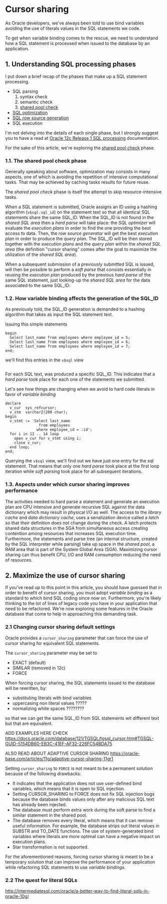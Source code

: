 # Cursor sharing

As Oracle developers, we've always been told to use bind variables avoiding the use of literals values in the SQL statements we code.

To get when variable binding comes to the rescue, we need to understand how a SQL statement is processed when issued to the database by an application.

## 1. Understanding SQL processing phases
I put down a brief recap of the phases that make up a SQL statement processing.
* SQL parsing
  1. syntax check
  2. semantic check
  3. <u>shared pool check</u>
* <u>SQL optimization</u>
* <u>SQL row source generation</u>
* SQL execution

I'm not delving into the details of each single phase, but I strongly suggest you to have a read at  [Oracle 12c Release 1 SQL processing](https://docs.oracle.com/database/121/TGSQL/tgsql_sqlproc.htm#TGSQL175) documentation.

For the sake of this article, we're exploring the <u>shared pool check</u> phase.

### 1.1. The shared pool check phase
Generally speaking about software, optimization may consists in many aspects, one of which is avoiding the repetition of intensive computational tasks. That may be achieved by caching tasks results for future reuse.

The <i>shared pool check</i> phase is itself the attempt to skip resource-intensive tasks.

When a SQL statement is submitted, Oracle assigns an ID using a hashing algorithm (`v$sql.sql_id`) on the statement text so that all identical SQL statements share the same SQL_ID.
When the SQL_ID is not found in the <i>shared SQL area</i> then a <i>hard parse</i> will take place: the <i>SQL optimizer</i> will evaluate the <i>execution plans</i> in order to find the one providing the best access to data. Then, the <i>row source generator</i> will get the best <i>execution plan</i> in order to produce the <i>query plan</i>.
The SQL_ID will be then stored together with the <i>execution plans</i> and the <i>query plan</i> within the <i>shared SQL area</i> (the definition "cursor sharing" comes after the goal to maximize the utilization of the <i>shared SQL area</i>).

When a subsequent submission of a previously submitted SQL is issued, will then be possible to perform a <i>soft parse</i> that consists essentially in reusing the <i>execution plan</i> produced by the previous <i>hard parse</i> of the same SQL statement, just looking-up the <i>shared SQL area</i> for the data associated to the same SQL_ID.

### 1.2. How variable binding affects the generation of the SQL_ID
As previously told, the SQL_ID generation is demanded to a hashing algorithm that takes as input the SQL statement text.

Issuing this simple statements
```
begin
  Select last_name from employees where employee_id = 5;
  Select last_name from employees where employee_id = 6;
  Select last_name from employees where employee_id = 7;
end;
```
we'll find this entries in the `v$sql` view
```
```
For each SQL text, was produced a specific SQL_ID. This indicates that a <i>hard parse</i> took place for each one of the statements we submitted.

Let's see how things are changing when we avoid to hard code literals in favor of <i>variable binding</i>
```
declare
  v_cur  sys_refcursor;
  v_stm  varchar2(200 char);
begin
  v_stmt := 'Select last_name
               from employees
              where employee_id = :id';
  for i in 12 .. 14 loop
    open v_cur for v_stmt using i;
    close v_cur;
  end loop;
end;
```
Querying the `v$sql` view, we'll find out we have just one entry for the sql statement. That means that only one <i>hard parse</i> took place at the first loop iteration while <i>soft parsing</i> took place for all subsequent iterations.

### 1.3. Aspects under which cursor sharing improves performance
The activities needed to hard parse a statement and generate an execution plan are CPU intensive and generate recursive SQL against the data dictionary which may result in physical I/O as well. The access to the <i>library cache</i> and <i>data dictionary cache</i>, uses a serialization device called a <i>latch</i> so that their definition does not change during the check. A latch protects shared data structures in the SGA from simultaneous access creating contention among resources that increases SQL execution time.
Furthermore, the statements and parse tree (an internal structure, created by the SQL interpreter while parsing) take up space in the <i>shared pool</i>, a RAM area that is part of the System Global Area (SGA).
Maximizing cursor sharing can thus benefit CPU, I/O and RAM consumption reducing the need of resources.

## 2. Maximize the use of cursor sharing
If you've read up to this point in this article, you should have guessed that in order to benefit of cursor sharing, you must adopt <i>variable binding</i> as a standard to which bind SQL coding since now on. Furthermore, you're likely thinking to the lot of lines of legacy code you have in your application that need to be refactored. We're now exploring some features in the Oracle database that come to help in approaching this demanding task.

### 2.1 Changing cursor sharing default settings
Oracle provides a `cursor_sharing` parameter that can force the use of cursor sharing for equivalent SQL statements.

The `cursor_sharing` parameter may be set to
  - EXACT (default)
  - SIMILAR (removed in 12c)
  - FORCE

When forcing cursor sharing, the SQL statements issued to the database will be rewritten, by:
- substituting literals with bind variables
- uppercasing non literal values ?????
- normalizing white spaces ????????

so that we can get the same SQL_ID from SQL statements wit different text but that are equivalent.

ADD EXAMPLES HERE
CHECK https://docs.oracle.com/database/121/TGSQL/tgsql_cursor.htm#TGSQL-GUID-5154DB60-EB3C-41EF-AF32-226FC54BDA75

ALSO READ ABOUT ADAPTIVE CURSOR SHARING
https://oracle-base.com/articles/11g/adaptive-cursor-sharing-11gr1

	
Setting `cursor_sharing` to `FORCE` is not meant to be a permanent solution because of the following drawbacks:

- It indicates that the application does not use user-defined bind variables, which means that it is open to SQL injection.
- Setting CURSOR_SHARING to FORCE does not fix SQL injection bugs because the database binds values only after any malicious SQL text has already been injected.
- The database must perform extra work during the soft parse to find a similar statement in the shared pool.
- The database removes every literal, which means that it can remove useful information. For example, the database strips out literal values in SUBSTR and TO_DATE functions. The use of system-generated bind variables where literals are more optimal can have a negative impact on execution plans.
- Star transformation is not supported.

For the aforementioned reasons, forcing cursor sharing is meant to be a temporary solution that can improve the performance of your application while refactoring SQL statements to use <i>variable bindings</i>.

### 2.2 The quest for literal SQLs
http://intermediatesql.com/oracle/a-better-way-to-find-literal-sqls-in-oracle-10g/
